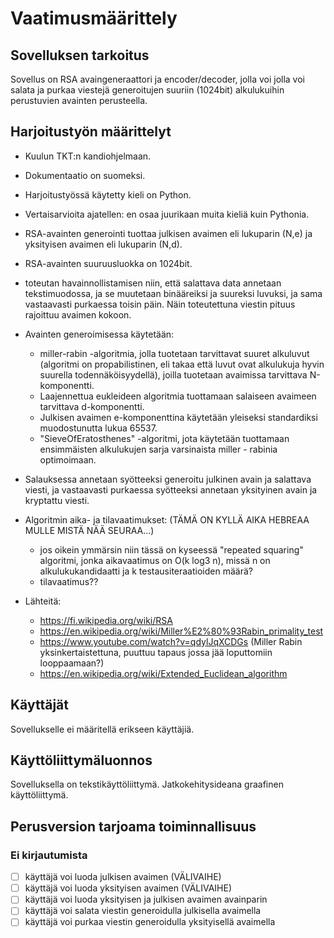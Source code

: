 # Vaatimusmäärittely

## Sovelluksen tarkoitus

Sovellus on RSA avaingeneraattori ja encoder/decoder, jolla voi jolla voi salata ja purkaa viestejä generoitujen suuriin (1024bit) alkulukuihin perustuvien avainten perusteella.

## Harjoitustyön määrittelyt

- Kuulun TKT:n kandiohjelmaan.
- Dokumentaatio on suomeksi.
- Harjoitustyössä käytetty kieli on Python.
- Vertaisarvioita ajatellen: en osaa juurikaan muita kieliä kuin Pythonia.

- RSA-avainten generointi tuottaa julkisen avaimen eli lukuparin (N,e) ja yksityisen avaimen eli lukuparin (N,d).
- RSA-avainten suuruusluokka on 1024bit.
- toteutan havainnollistamisen niin, että salattava data annetaan tekstimuodossa, ja se muutetaan binääreiksi ja suureksi luvuksi, ja sama vastaavasti purkaessa toisin päin. Näin toteutettuna viestin pituus rajoittuu avaimen kokoon.

- Avainten generoimisessa käytetään:
  - miller-rabin -algoritmia, jolla tuotetaan tarvittavat suuret alkuluvut (algoritmi on propabilistinen, eli takaa että luvut ovat alkulukuja hyvin    suurella todennäköisyydellä), joilla tuotetaan avaimissa tarvittava N-komponentti.
  - Laajennettua eukleideen algoritmia tuottamaan salaiseen avaimeen tarvittava d-komponentti.
  - Julkisen avaimen e-komponenttina käytetään yleiseksi standardiksi muodostunutta lukua 65537.
  - "SieveOfEratosthenes" -algoritmi, jota käytetään tuottamaan ensimmäisten alkulukujen sarja varsinaista miller - rabinia optimoimaan.
  
- Salauksessa annetaan syötteeksi generoitu julkinen avain ja salattava viesti, ja vastaavasti purkaessa syötteeksi annetaan yksityinen avain ja kryptattu viesti.



  
- Algoritmin aika- ja tilavaatimukset:
  (TÄMÄ ON KYLLÄ AIKA HEBREAA MULLE MISTÄ NÄÄ SEURAA...)
  - jos oikein ymmärsin niin tässä on kyseessä "repeated squaring" algoritmi, jonka aikavaatimus on O(k log3 n), missä n on alkulukukandidaatti ja k testausiteraatioiden määrä?
  - tilavaatimus?? 

- Lähteitä:
    - https://fi.wikipedia.org/wiki/RSA
    - https://en.wikipedia.org/wiki/Miller%E2%80%93Rabin_primality_test
    - https://www.youtube.com/watch?v=qdylJqXCDGs (Miller Rabin yksinkertaistettuna, puuttuu tapaus jossa jää loputtomiin looppaamaan?)
    - https://en.wikipedia.org/wiki/Extended_Euclidean_algorithm

## Käyttäjät

Sovellukselle ei määritellä erikseen käyttäjiä. 

## Käyttöliittymäluonnos

Sovelluksella on tekstikäyttöliittymä. Jatkokehitysideana graafinen käyttöliittymä. 


## Perusversion tarjoama toiminnallisuus

### Ei kirjautumista

- [ ] käyttäjä voi luoda julkisen avaimen (VÄLIVAIHE)
- [ ] käyttäjä voi luoda yksityisen avaimen (VÄLIVAIHE)
- [ ] käyttäjä voi luoda yksityisen ja julkisen avaimen avainparin
- [ ] käyttäjä voi salata viestin generoidulla julkisella avaimella
- [ ] käyttäjä voi purkaa viestin generoidulla yksityisellä avaimella
